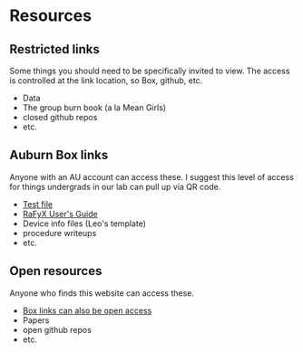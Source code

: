# Resources
## Restricted links
Some things you should need to be specifically invited to view. The access is controlled at the link location, so Box, github, etc.
 - Data
 - The group burn book (a la Mean Girls)
 - closed github repos
 - etc.

## Auburn Box links
Anyone with an AU account can access these. I suggest this level of access for things undergrads in our lab can pull up via QR code.
 - [Test file](https://auburn.box.com/s/ouchstdlvxrv4oazgabxg0eckbp42uhs)
 - [RaFyX User's Guide](https://auburn.box.com/s/dbexbgbveot9eyagpeauv2v1ssq3f3bo)
 - Device info files (Leo's template)
 - procedure writeups
 - etc.

## Open resources
Anyone who finds this website can access these.
 - [Box links can also be open access](https://auburn.box.com/s/alzyp0yc4u9cxwlmh4r1h2uhl9j9tyw1)
 - Papers
 - open github repos
 - etc.
